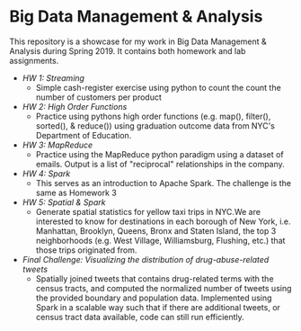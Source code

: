 # Big Data Management &amp; Analysis
This repository is a showcase for my work in Big Data Management & Analysis during Spring 2019. It contains both homework and lab assignments.

* *HW 1: Streaming*
    * Simple cash-register exercise using python to count the count the number of customers per product
* *HW 2: High Order Functions*
    * Practice using pythons high order functions (e.g. map(), filter(), sorted(), & reduce()) using graduation outcome data from NYC's Department of Education.
* *HW 3: MapReduce*
    * Practice using the MapReduce python paradigm using a dataset of emails. Output is a list of "reciprocal" relationships in the company.
* *HW 4: Spark*
    * This serves as an introduction to Apache Spark. The challenge is the same as Homework 3
* *HW 5: Spatial & Spark*
    * Generate spatial statistics for yellow taxi trips in NYC.We are interested to
know for destinations in each borough of New York, i.e. Manhattan, Brooklyn, Queens, Bronx and Staten
Island, the top 3 neighborhoods (e.g. West Village, Williamsburg, Flushing, etc.) that those trips originated
from. 
* *Final Challenge: Visualizing the distribution of drug-abuse-related tweets*
    * Spatially joined tweets that contains drug-related terms with the census tracts, and computed the
normalized number of tweets using the provided boundary and population data. Implemented using
Spark in a scalable way such that if there are additional tweets, or
census tract data available, code can still run efficiently.
